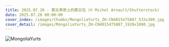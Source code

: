 ```yaml
---
title: 2025.07.28 - 蒙古草原上的蒙古包 (© Michel Arnault/Shutterstock)
date: 2025.07.28 00:00:00
cover_index: /images/thumbs/MongoliaYurts_ZH-CN4015475887_533x300.jpg
cover_detail: /images/MongoliaYurts_ZH-CN4015475887_1920x1080.jpg
---
```


![MongoliaYurts](/images/MongoliaYurts_ZH-CN4015475887_1920x1080.jpg)
